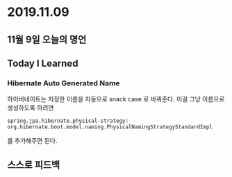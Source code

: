 # 2019.11.09



## 11월 9일 오늘의 명언



## Today I Learned

### Hibernate Auto Generated Name

하이버네이트는 지정한 이름을 자동으로 snack case 로 바꿔준다. 이걸 그냥 이름으로 생성하도록 하려면
```
spring.jpa.hibernate.physical-strategy: org.hibernate.boot.model.naming.PhysicalNamingStrategyStandardImpl
```
를 추가해주면 된다.

## 스스로 피드백



